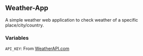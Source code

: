 ## Weather-App

A simple weather web application to check weather of a specific place/city/country.

### Variables

`API_KEY`: From [WeatherAPI.com](https://www.weatherapi.com/my/)
